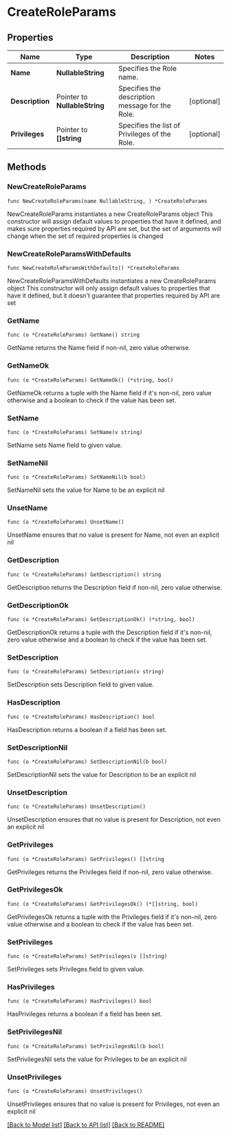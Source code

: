 # CreateRoleParams

## Properties

Name | Type | Description | Notes
------------ | ------------- | ------------- | -------------
**Name** | **NullableString** | Specifies the Role name. | 
**Description** | Pointer to **NullableString** | Specifies the description message for the Role. | [optional] 
**Privileges** | Pointer to **[]string** | Specifies the list of Privileges of the Role. | [optional] 

## Methods

### NewCreateRoleParams

`func NewCreateRoleParams(name NullableString, ) *CreateRoleParams`

NewCreateRoleParams instantiates a new CreateRoleParams object
This constructor will assign default values to properties that have it defined,
and makes sure properties required by API are set, but the set of arguments
will change when the set of required properties is changed

### NewCreateRoleParamsWithDefaults

`func NewCreateRoleParamsWithDefaults() *CreateRoleParams`

NewCreateRoleParamsWithDefaults instantiates a new CreateRoleParams object
This constructor will only assign default values to properties that have it defined,
but it doesn't guarantee that properties required by API are set

### GetName

`func (o *CreateRoleParams) GetName() string`

GetName returns the Name field if non-nil, zero value otherwise.

### GetNameOk

`func (o *CreateRoleParams) GetNameOk() (*string, bool)`

GetNameOk returns a tuple with the Name field if it's non-nil, zero value otherwise
and a boolean to check if the value has been set.

### SetName

`func (o *CreateRoleParams) SetName(v string)`

SetName sets Name field to given value.


### SetNameNil

`func (o *CreateRoleParams) SetNameNil(b bool)`

 SetNameNil sets the value for Name to be an explicit nil

### UnsetName
`func (o *CreateRoleParams) UnsetName()`

UnsetName ensures that no value is present for Name, not even an explicit nil
### GetDescription

`func (o *CreateRoleParams) GetDescription() string`

GetDescription returns the Description field if non-nil, zero value otherwise.

### GetDescriptionOk

`func (o *CreateRoleParams) GetDescriptionOk() (*string, bool)`

GetDescriptionOk returns a tuple with the Description field if it's non-nil, zero value otherwise
and a boolean to check if the value has been set.

### SetDescription

`func (o *CreateRoleParams) SetDescription(v string)`

SetDescription sets Description field to given value.

### HasDescription

`func (o *CreateRoleParams) HasDescription() bool`

HasDescription returns a boolean if a field has been set.

### SetDescriptionNil

`func (o *CreateRoleParams) SetDescriptionNil(b bool)`

 SetDescriptionNil sets the value for Description to be an explicit nil

### UnsetDescription
`func (o *CreateRoleParams) UnsetDescription()`

UnsetDescription ensures that no value is present for Description, not even an explicit nil
### GetPrivileges

`func (o *CreateRoleParams) GetPrivileges() []string`

GetPrivileges returns the Privileges field if non-nil, zero value otherwise.

### GetPrivilegesOk

`func (o *CreateRoleParams) GetPrivilegesOk() (*[]string, bool)`

GetPrivilegesOk returns a tuple with the Privileges field if it's non-nil, zero value otherwise
and a boolean to check if the value has been set.

### SetPrivileges

`func (o *CreateRoleParams) SetPrivileges(v []string)`

SetPrivileges sets Privileges field to given value.

### HasPrivileges

`func (o *CreateRoleParams) HasPrivileges() bool`

HasPrivileges returns a boolean if a field has been set.

### SetPrivilegesNil

`func (o *CreateRoleParams) SetPrivilegesNil(b bool)`

 SetPrivilegesNil sets the value for Privileges to be an explicit nil

### UnsetPrivileges
`func (o *CreateRoleParams) UnsetPrivileges()`

UnsetPrivileges ensures that no value is present for Privileges, not even an explicit nil

[[Back to Model list]](../README.md#documentation-for-models) [[Back to API list]](../README.md#documentation-for-api-endpoints) [[Back to README]](../README.md)


